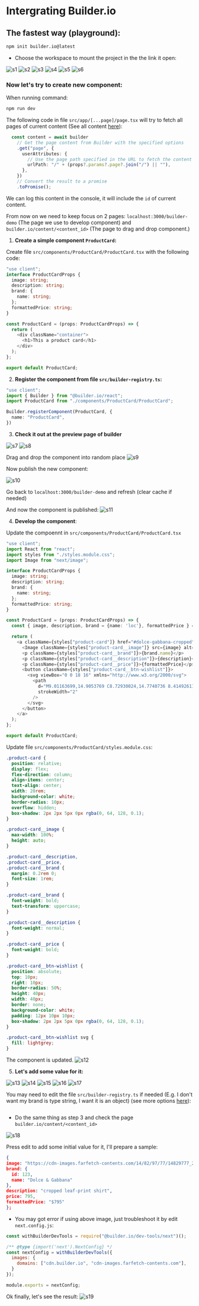 # Intergrating Builder.io

## The fastest way (playground):

```sh
npm init builder.io@latest
```

- Choose the workspace to mount the project in the the link it open:

![s1](./images/s1.png)
![s2](./images/s2.png)
![s3](./images/s3.png)
![s4](./images/s4.png)
![s5](./images/s5.png)
![s6](./images/s6.png)

### Now let's try to create new component:

When running command:

```sh
npm run dev
```

The following code in file `src/app/[...page]/page.tsx` will try to fetch all pages of current content (See all content [here](https://builder.io/content)):
```typescript
  const content = await builder
    // Get the page content from Builder with the specified options
    .get("page", {
      userAttributes: {
        // Use the page path specified in the URL to fetch the content
        urlPath: "/" + (props?.params?.page?.join("/") || ""),
      },
    })
    // Convert the result to a promise
    .toPromise();
```

We can log this content in the console, it will include the `id` of current content.

From now on we need to keep focus on 2 pages: `localhost:3000/builder-demo` (The page we use to develop component) and `builder.io/content/<content_id>` (The page to drag and drop component.)

1. **Create a simple component `ProductCard`:**

Create file `src/components/ProductCard/ProductCard.tsx` with the following code:

```typescript
"use client";
interface ProductCardProps {
  image: string;
  description: string;
  brand: {
    name: string;
  };
  formattedPrice: string;
}

const ProductCard = (props: ProductCardProps) => {
  return (
    <div className="container">
      <h1>This a product card</h1>
    </div>
  );
};

export default ProductCard;
```

2. **Register the component from file `src/builder-registry.ts`:**

```typescript
"use client";
import { Builder } from "@builder.io/react";
import ProductCard from "./components/ProductCard/ProductCard";

Builder.registerComponent(ProductCard, {
  name: "ProductCard",
})
```

3. **Check it out at the preview page of builder**

![s7](./images/s7.png)
![s8](./images/s8.png)

Drag and drop the component into random place
![s9](./images/s9.png)

Now publish the new component:

![s10](./images/s10.png)

Go back to `localhost:3000/builder-demo` and refresh (clear cache if needed)

And now the component is published:
![s11](./images/s11.png)

4. **Develop the component**:

Update the compoennt in `src/components/ProductCard/ProductCard.tsx`

```typescript
"use client";
import React from "react";
import styles from "./styles.module.css";
import Image from "next/image";

interface ProductCardProps {
  image: string;
  description: string;
  brand: {
    name: string;
  };
  formattedPrice: string;
}

const ProductCard = (props: ProductCardProps) => {
  const { image, description, brand = {name: 'loc'}, formattedPrice } = props;

  return (
    <a className={styles["product-card"]} href="#dolce-gabbana-cropped">
      <Image className={styles["product-card__image"]} src={image} alt="product" />
      <p className={styles["product-card__brand"]}>{brand.name}</p>
      <p className={styles["product-card__description"]}>{description}</p>
      <p className={styles["product-card__price"]}>{formattedPrice}</p>
      <button className={styles["product-card__btn-wishlist"]}>
        <svg viewBox="0 0 18 16" xmlns="http://www.w3.org/2000/svg">
          <path
            d="M9.01163699,14.9053769 C8.72930024,14.7740736 8.41492611,14.6176996 8.07646224,14.4366167 C7.06926649,13.897753 6.06198912,13.2561336 5.12636931,12.5170512 C2.52930452,10.4655288 1.00308384,8.09476443 1.00000218,5.44184117 C0.997549066,2.99198843 2.92175104,1.01242822 5.28303025,1.01000225 C6.41066623,1.00972036 7.49184369,1.4629765 8.28270844,2.2678673 L8.99827421,2.9961237 L9.71152148,2.26559643 C10.4995294,1.45849728 11.5791258,1.0023831 12.7071151,1.00000055 L12.7060299,1.00000225 C15.0693815,0.997574983 16.9967334,2.97018759 17.0000037,5.421337 C17.0038592,8.07662382 15.4809572,10.4530151 12.8850542,12.5121483 C11.9520963,13.2521931 10.9477036,13.8951276 9.94340074,14.4354976 C9.60619585,14.6169323 9.29297309,14.7736855 9.01163699,14.9053769 Z"
            strokeWidth="2"
          />
        </svg>
      </button>
    </a>
  );
};

export default ProductCard;
```

Update file `src/components/ProductCard/styles.module.css`:

```css
.product-card {
  position: relative;
  display: flex;
  flex-direction: column;
  align-items: center;
  text-align: center;
  width: 20rem;
  background-color: white;
  border-radius: 10px;
  overflow: hidden;
  box-shadow: 2px 2px 5px 0px rgba(0, 64, 128, 0.1);
}

.product-card__image {
  max-width: 100%;
  height: auto;
}

.product-card__description,
.product-card__price,
.product-card__brand {
  margin: 0.2rem 0;
  font-size: 1rem;
}

.product-card__brand {
  font-weight: bold;
  text-transform: uppercase;
}

.product-card__description {
  font-weight: normal;
}

.product-card__price {
  font-weight: bold;
}

.product-card__btn-wishlist {
  position: absolute;
  top: 10px;
  right: 10px;
  border-radius: 50%;
  height: 40px;
  width: 40px;
  border: none;
  background-color: white;
  padding: 12px 10px 10px;
  box-shadow: 2px 2px 5px 0px rgba(0, 64, 128, 0.1);
}

.product-card__btn-wishlist svg {
  fill: lightgrey;
}
```

The component is updated.
![s12](./images/s12.png)

5. **Let's add some value for it:**

![s13](./images/s13.png)
![s14](./images/s14.png)
![s15](./images/s15.png)
![s16](./images/s16.png)
![s17](./images/s17.png)

You may need to edit the file `src/builder-registry.ts` if needed (E.g. I don't want my brand is type string, I want it is an object) (see more options [here](https://www.builder.io/c/docs/custom-components-input-types)):

```typescript
```

- Do the same thing as step 3 and check the page `builder.io/content/<content_id>`

![s18](./images/s18.png)

Press edit to add some initial value for it, I'll prepare a sample:

```json
{
image: "https://cdn-images.farfetch-contents.com/14/82/97/77/14829777_26844957_1000.jpg",
brand: {
  id: 123,
  name: "Dolce & Gabbana"
},
description: "cropped leaf-print shirt",
price: 795,
formattedPrice: "$795"
};
```

- You may got error if using above image, just troubleshoot it by edit `next.config.js`:

```js
const withBuilderDevTools = require("@builder.io/dev-tools/next")();

/** @type {import('next').NextConfig} */
const nextConfig = withBuilderDevTools({
  images: {
    domains: ["cdn.builder.io", "cdn-images.farfetch-contents.com"],
  }
});

module.exports = nextConfig;
```

Ok finally, let's see the result:
![s19](./images/s19.png)
